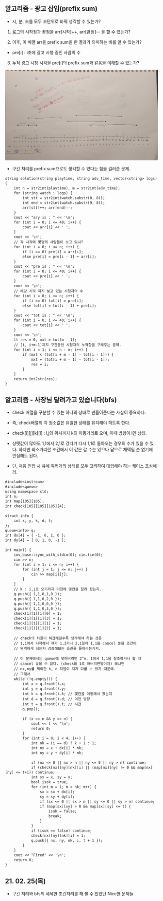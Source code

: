 ## 알고리즘 - 광고 삽입(prefix sum)

 - 시, 분, 초를 모두 초단위로 바꿔 생각할 수 있는가?

 1. 로그의 시작점과 끝점을 arr[시작]++, arr[끝점]-- 을 할 수 있는가?

 2. 이후, 이 배열 arr을 prefix sum을 한 결과가 의미하는 바를 알 수 있는가?

  - pre[i] : i초에 광고 시청 중인 사람의 수

 3. 누적 광고 시청 시각을 pre[i]의 prefix sum과 같음을 이해할 수 있는가?

 ![Alt text](./img/img_210225.jpg)

 - 구간 처리를 prefix sum으로도 생각할 수 있다는 힘을 길러준 문제.

```
string solution(string playtime, string adv_time, vector<string> logs) {
    int n = str2int(playtime), m = str2int(adv_time);
    for (string watch : logs) {
        int stt = str2int(watch.substr(0, 8));
        int end = str2int(watch.substr(9, 8));
        arr[stt]++; arr[end]--;
    }
    cout << "ary is : " << '\n';
    for (int i = 0; i <= 40; i++) {
        cout << arr[i] << ' ';
    }
    cout << '\n';
    // 각 시각에 몇명의 사람들이 보고 있냐?
    for (int i = 0; i <= n; i++) {
        if (i == 0) pre[i] = arr[i];
        else pre[i] = pre[i - 1] + arr[i];
    }
    cout << "pre is : " << '\n';
    for (int i = 0; i <= 40; i++) {
        cout << pre[i] << ' ';
    }
    cout << '\n';
    // 해당 시각 까지 보고 있는 시청자의 수
    for (int i = 0; i <= n; i++) {
        if (i == 0) tot[i] = pre[i];
        else tot[i] = tot[i - 1] + pre[i];
    }
    cout << "tot is : " << '\n';
    for (int i = 0; i <= 40; i++) {
        cout << tot[i] << ' ';
    }
    cout << '\n';
    ll res = 0, mxt = tot[m - 1];
    // [i, i+m-1]까지 구간동안 시청자의 누적합을 구해주는 문제.
    for (int i = 1; i <= n - m; i++) {
        if (mxt < (tot[i + m - 1] - tot[i - 1])) {
            mxt = (tot[i + m - 1] - tot[i - 1]);
            res = i;
        }
    }
    return int2str(res);
}
```

## 알고리즘 - 사장님 달려가고 있습니다(bfs)

 - check 배열을 구분할 수 있는 하나의 상태로 만들어준다는 사실이 중요하다.

 - 즉, check배열의 각 원소값은 유일한 상태를 유지해야 하도록 한다.

 - check[i][j][k][l] : i,j의 위치까지 k의 이동거리로 오며, 이때 방향이 l인 상태.

 - 상탯값이 많아도 1,1에서 2,1로 갔다가 다시 1,1로 돌아오는 경우의 수가 있을 수 있다. 하지만 최소거리란 조건에서 이 값은 갈 수는 있으나 답으로 채택될 순 없기에 안심해도 된다.

 - 단, 처음 진입 시 큐에 여러개의 상태를 모두 고려하여 대입해야 하는 케이스 조심해라.

```
#include<iostream>
#include<queue>
using namespace std;
int n;
int map[105][105];
int check[105][105][105][4];

struct info {
	int x, y, k, d, t;
};
queue<info> q;
int dx[4] = { -1, 0, 1, 0 };
int dy[4] = { 0, 1, 0, -1 };

int main() {
	ios_base::sync_with_stdio(0); cin.tie(0);
	cin >> n;
	for (int i = 1; i <= n; i++) {
		for (int j = 1; j <= n; j++) {
			cin >> map[i][j];
		}
	}
	// k : i,j로 오기까지 이전에 몇칸을 달려 왔는지.
	q.push({ 1,1,0,1,0 });
	q.push({ 1,1,0,2,0 });
	q.push({ 1,1,0,0,0 });
	q.push({ 1,1,0,3,0 });
	check[1][1][1][0] = 1;
	check[1][1][1][3] = 1;
	check[1][1][1][1] = 1;
	check[1][1][1][2] = 1;

	// check의 차원이 복잡해질수록 생각해야 하는 것은
	// 1,1에서 시작해서 큐가 1,2거나 2,1일때 1,1을 cancel 놓을 조건이
	// 완벽하게 되는지 검증해보는 습관을 들이라는거지.

	// 이 문제에서는 queue에 넣어버리면 2^n, 1에서 1,1을 참조하거나 할 때
	// cancel 놓을 수 없다. (check를 1로 해버리면말이지) 왜냐면
	// nx,ny를 제외한 k, d 차원이 각자 다를 수 있기 때문에.
	// 그래서 
	while (!q.empty()) {
		int x = q.front().x;
		int y = q.front().y;
		int k = q.front().k; // 몇칸을 이동해서 왔는지
		int d = q.front().d; // 이전 방향
		int t = q.front().t; // 시간
		q.pop();

		if (x == n && y == n) {
			cout << t << '\n';
			return 0;
		}
		for (int i = 0; i < 4; i++) {
			int nk = (i == d) ? k + 1 : 1;
			int nx = x + dx[i] * nk;
			int ny = y + dy[i] * nk;

			if (nx <= 0 || nx > n || ny <= 0 || ny > n) continue;
			if (check[nx][ny][nk][i] || (map[nx][ny] != 0 && map[nx][ny] <= t+1)) continue;
			int sx = x, sy = y;
			bool isok = true;
			for (int m = 1; m < nk; m++) {
				sx = sx + dx[i];
				sy = sy + dy[i];
				if (sx <= 0 || sx > n || sy <= 0 || sy > n) continue;
				if (map[sx][sy] > 0 && map[sx][sy] <= t) {
					isok = false;
					break;
				}
			}
			if (isok == false) continue;
			check[nx][ny][nk][i] = 1;
			q.push({ nx, ny, nk, i, t + 1 });
		}
	}
	cout << "Fired" << '\n';
	return 0;
}
```

## 21. 02. 25(목)

 - 구간 처리와 bfs의 세세한 조건처리를 해 볼 수 있었던 Nice한 문제들
